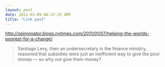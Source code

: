 ```yaml
---
layout: post
date: 2011-01-09 06:37:25 GMT
title: "Link post"
---
```

<http://opinionator.blogs.nytimes.com/2011/01/07/helping-the-worlds-poorest-for-a-change/>

> Santiago Levy, then an undersecretary in the finance ministry, reasoned that subsidies were just an inefficient way to give the poor money — so why not give them money?